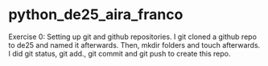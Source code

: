 # python_de25_aira_franco
Exercise 0: Setting up git and github repositories. I git cloned a github repo to de25 and named it afterwards. Then, mkdir folders and touch afterwards. I did git status, git add., git commit and git push to create this repo.
